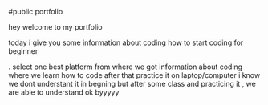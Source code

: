 #public portfolio

hey welcome to my portfolio 

today i give you some information about coding 
how to start coding for beginner 

. select one best platform from where we got information about coding 
where we learn how to code 
after that practice it on laptop/computer
i know we dont understant it in begning but after some class and practicing it ,
we are able to understand
ok byyyyy